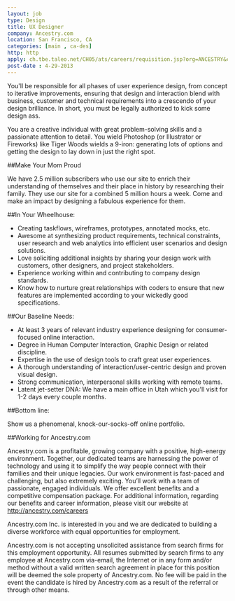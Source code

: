 ```yaml
---
layout: job
type: Design
title: UX Designer
company: Ancestry.com
location: San Francisco, CA
categories: [main , ca-des]
http: http
apply: ch.tbe.taleo.net/CH05/ats/careers/requisition.jsp?org=ANCESTRY&cws=1&rid=823
post-date : 4-29-2013
---
```


You'll be responsible for all phases of user experience design, from concept to iterative improvements, ensuring that design and interaction blend with business, customer and technical requirements into a crescendo of your design brilliance. In short, you must be legally authorized to kick some design ass.

You are a creative individual with great problem-solving skills and a passionate attention to detail. You wield Photoshop (or Illustrator or Fireworks) like Tiger Woods wields a 9-iron: generating lots of options and getting the design to lay down in just the right spot.

##Make Your Mom Proud

We have 2.5 million subscribers who use our site to enrich their understanding of themselves and their place in history by researching their family. They use our site for a combined 5 million hours a week. Come and make an impact by designing a fabulous experience for them.

##In Your Wheelhouse:

* Creating taskflows, wireframes, prototypes, annotated mocks, etc.
* Awesome at synthesizing product requirements, technical constraints, user research and web analytics into efficient user scenarios and design solutions.
* Love soliciting additional insights by sharing your design work with customers, other designers, and project stakeholders.
* Experience working within and contributing to company design standards.
* Know how to nurture great relationships with coders to ensure that new features are implemented according to your wickedly good specifications.

##Our Baseline Needs:

* At least 3 years of relevant industry experience designing for consumer-focused online interaction.
* Degree in Human Computer Interaction, Graphic Design or related discipline.
* Expertise in the use of design tools to craft great user experiences.
* A thorough understanding of interaction/user-centric design and proven visual design.
* Strong communication, interpersonal skills working with remote teams.
* Latent jet-setter DNA: We have a main office in Utah which you'll visit for 1-2 days every couple months.

##Bottom line: 

Show us a phenomenal, knock-our-socks-off online portfolio.

##Working for Ancestry.com

Ancestry.com is a profitable, growing company with a positive, high-energy environment. Together, our dedicated teams are harnessing the power of technology and using it to simplify the way people connect with their families and their unique legacies.  Our work environment is fast-paced and challenging, but also extremely exciting. You’ll work with a team of passionate, engaged individuals. We offer excellent benefits and a competitive compensation package. For additional information, regarding our benefits and career information, please visit our website at http://ancestry.com/careers

Ancestry.com Inc. is interested in you and we are dedicated to building a diverse workforce with equal opportunities for employment.

Ancestry.com is not accepting unsolicited assistance from search firms for this employment opportunity. All resumes submitted by search firms to any employee at Ancestry.com via-email, the Internet or in any form and/or method without a valid written search agreement in place for this position will be deemed the sole property of Ancestry.com. No fee will be paid in the event the candidate is hired by Ancestry.com as a result of the referral or through other means.